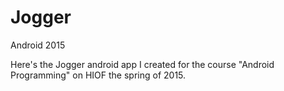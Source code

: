 # Jogger
Android 2015

Here's the Jogger android app I created for the course "Android Programming" on HIOF the spring of 2015.
